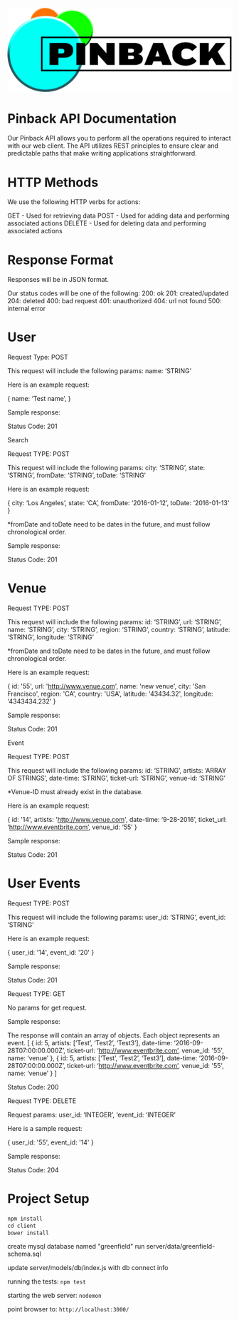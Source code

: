 ![Logo](client/assets/pinback-banner-1.png "Pinback")

# Pinback API Documentation

Our Pinback API allows you to perform all the operations required to interact with our web client. The API utilizes REST principles to ensure clear and predictable paths that make writing applications straightforward. 

# HTTP Methods

We use the following HTTP verbs for actions: 

GET - Used for retrieving data
POST - Used for adding data and performing associated actions
DELETE - Used for deleting data and performing associated actions

# Response Format


Responses will be in JSON format. 

Our status codes will be one of the following: 
  200: ok
  201: created/updated
  204: deleted
  400: bad request
  401: unauthorized
  404: url not found
  500: internal error


# User

Request Type: POST

This request will include the following params: 
  name: ‘STRING’

Here is an example request: 

{
name: ‘Test name’, 
}

Sample response: 

Status Code: 201

Search

Request TYPE: POST

This request will include the following params: 
  city: ‘STRING’, 
  state: ‘STRING’, 
  fromDate: ‘STRING’, 
  toDate: ‘STRING’

Here is an example request: 

{
city: ‘Los Angeles’, 
state: ‘CA’, 
fromDate: ‘2016-01-12’, 
toDate: ‘2016-01-13’
}


*fromDate and toDate need to be dates in the future, and must follow chronological order. 

Sample response: 

Status Code: 201

# Venue

Request TYPE: POST

This request will include the following params: 
  id: ‘STRING’, 
  url: ‘STRING’, 
  name: ‘STRING’, 
  city: ‘STRING’, 
  region: ‘STRING’, 
  country: ‘STRING’, 
  latitude: ‘STRING’, 
  longitude: ‘STRING’

*fromDate and toDate need to be dates in the future, and must follow chronological order. 

Here is an example request: 

{
id: '55',
url: 'http://www.venue.com',
name: 'new venue',
city: 'San Francisco',
region: 'CA',
country: 'USA',
latitude: '43434.32',
longitude: '4343434.232'
}

Sample response: 

Status Code: 201

Event

Request TYPE: POST

This request will include the following params: 
  id: ‘STRING’, 
  artists: ‘ARRAY OF STRINGS’, 
  date-time: ‘STRING’, 
  ticket-url: ‘STRING’, 
  venue-id: ‘STRING’

*Venue-ID must already exist in the database. 

Here is an example request: 

{
id: '14',
artists: 'http://www.venue.com',
date-time: ‘9-28-2016’, 
ticket_url: ‘http://www.eventbrite.com’, 
venue_id: ‘55’
}

Sample response: 

Status Code: 201

# User Events

Request TYPE: POST

This request will include the following params: 
  user_id: ‘STRING’, 
  event_id: ‘STRING’

Here is an example request: 

{
user_id: '14', 
event_id: '20'
}

Sample response: 

Status Code: 201

Request TYPE: GET

No params for get request. 

Sample response: 

The response will contain an array of objects. Each object represents an event. 
[
  {
    id: 5, 
    artists: [‘Test’, ‘Test2’, ‘Test3’], 
    date-time: ‘2016-09-28T07:00:00.000Z’, 
    ticket-url: ‘http://www.eventbrite.com’, 
    venue_id: '55', 
    name: ‘venue’
  }, 
  {
    id: 5, 
    artists: [‘Test’, ‘Test2’, ‘Test3’], 
    date-time: ‘2016-09-28T07:00:00.000Z’, 
    ticket-url: ‘http://www.eventbrite.com’, 
    venue_id: '55', 
    name: ‘venue’
  }
]

Status Code: 200

Request TYPE: DELETE

Request params: 
  user_id: ‘INTEGER’, 
  ‘event_id: ‘INTEGER’

Here is a sample request: 

{
  user_id: '55', 
  event_id: '14'
}

Sample response: 

Status Code: 204

# Project Setup

```
npm install
cd client
bower install
```

create mysql database named "greenfield"
run server/data/greenfield-schema.sql

update server/models/db/index.js with db connect info

running the tests: `npm test`

starting the web server: `nodemon`

point browser to: `http://localhost:3000/`

